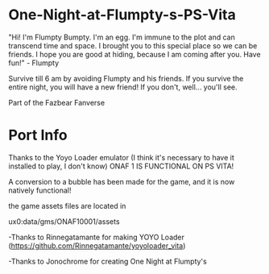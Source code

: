 # One-Night-at-Flumpty-s-PS-Vita
"Hi! I'm Flumpty Bumpty. I'm an egg. I'm immune to the plot and can transcend time and space. I brought you to this special place so we can be friends. I hope you are good at hiding, because I am coming after you. Have fun!" - Flumpty

Survive till 6 am by avoiding Flumpty and his friends. If you survive the entire night, you will have a new friend! If you don't, well... you'll see.

Part of the Fazbear Fanverse

# Port Info
Thanks to the Yoyo Loader emulator (I think it's necessary to have it installed to play, I don't know) ONAF 1 IS FUNCTIONAL ON PS VITA!

A conversion to a bubble has been made for the game, and it is now natively functional!

the game assets files are located in

ux0:data/gms/ONAF10001/assets

-Thanks to Rinnegatamante for making YOYO Loader (https://github.com/Rinnegatamante/yoyoloader_vita)

-Thanks to 
Jonochrome  for creating One Night at Flumpty's
